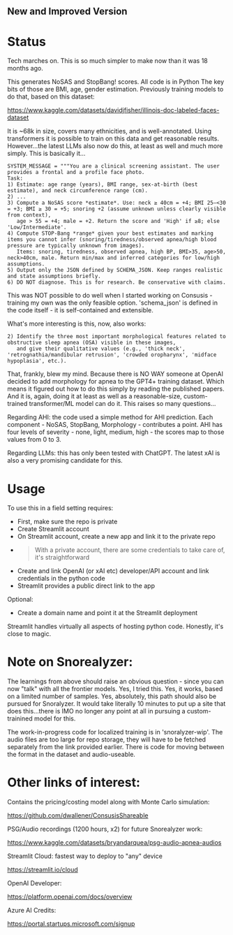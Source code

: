 ## New and Improved Version

# Status

Tech marches on. This is so much simpler to make now than it was 18 months ago.

This generates NoSAS and StopBang! scores. All code is in Python The key bits of those are BMI, age, gender estimation. Previously training models to do that, based on this dataset:

https://www.kaggle.com/datasets/davidjfisher/illinois-doc-labeled-faces-dataset

It is ~68k in size, covers many ethnicities, and is well-annotated. Using transformers it is possible to train on this data and get reasonable results. However...the latest LLMs also now do this, at least as well and much more simply. This is basically it...

```
SYSTEM_MESSAGE = """You are a clinical screening assistant. The user provides a frontal and a profile face photo.
Task:
1) Estimate: age range (years), BMI range, sex-at-birth (best estimate), and neck circumference range (cm).
2) ...
3) Compute a NoSAS score *estimate*. Use: neck ≥ 40cm = +4; BMI 25–<30 = +3; BMI ≥ 30 = +5; snoring +2 (assume unknown unless clearly visible from context),
   age > 55 = +4; male = +2. Return the score and 'High' if ≥8; else 'Low/Intermediate'.
4) Compute STOP-Bang *range* given your best estimates and marking items you cannot infer (snoring/tiredness/observed apnea/high blood pressure are typically unknown from images).
   Items: snoring, tiredness, observed apnea, high BP, BMI>35, age>50, neck>40cm, male. Return min/max and inferred categories for low/high assumptions.
5) Output only the JSON defined by SCHEMA_JSON. Keep ranges realistic and state assumptions briefly.
6) DO NOT diagnose. This is for research. Be conservative with claims.
```

This was NOT possible to do well when I started working on Consusis - training my own was the only feasible option. 'schema_json' is defined in the code itself - it is self-contained and extensible.

What's more interesting is this, now, also works:

```
2) Identify the three most important morphological features related to obstructive sleep apnea (OSA) visible in these images,
   and give their qualitative values (e.g., 'thick neck', 'retrognathia/mandibular retrusion', 'crowded oropharynx', 'midface hypoplasia', etc.).
```

That, frankly, blew my mind. Because there is NO WAY someone at OpenAI decided to add morphology for apnea to the GPT4+ training dataset. Which means it figured out how to do this simply by reading the published papers. And it is, again, doing it at least as well as a reasonable-size, custom-trained transformer/ML model can do it. This raises so many questions...

Regarding AHI: the code used a simple method for AHI prediction. Each component - NoSAS, StopBang, Morphology - contributes a point. AHI has four levels of severity - none, light, medium, high - the scores map to those values from 0 to 3. 

Regarding LLMs: this has only been tested with ChatGPT. The latest xAI is also a very promising candidate for this.

# Usage

To use this in a field setting requires:

- First, make sure the repo is private
- Create Streamlit account
- On Streamlit account, create a new app and link it to the private repo
- > With a private account, there are some credentials to take care of, it's straightforward
- Create and link OpenAI (or xAI etc) developer/API account and link credentials in the python code
- Streamlit provides a public direct link to the app

Optional:

- Create a domain name and point it at the Streamlit deployment

Streamlit handles virtually all aspects of hosting python code. Honestly, it's close to magic. 

# Note on Snorealyzer:

The learnings from above should raise an obvious question - since you can now "talk" with all the frontier models. Yes, I tried this. Yes, it works, based on a limited number of samples. Yes, absolutely, this path should also be pursued for Snoralyzer. It would take literally 10 minutes to put up a site that does this...there is IMO no longer any point at all in pursuing a custom-trainined model for this.

The work-in-progress code for localized training is in 'snoralyzer-wip'. The audio files are too large for repo storage, they will have to be fetched separately from the link provided earlier. There is code for moving between the format in the dataset and audio-useable.

# Other links of interest:

Contains the pricing/costing model along with Monte Carlo simulation:

https://github.com/dwallener/ConsusisShareable

PSG/Audio recordings (1200 hours, x2) for future Snorealyzer work:

https://www.kaggle.com/datasets/bryandarquea/psg-audio-apnea-audios

Streamlit Cloud: fastest way to deploy to "any" device

https://streamlit.io/cloud

OpenAI Developer:

https://platform.openai.com/docs/overview

Azure AI Credits:

https://portal.startups.microsoft.com/signup






